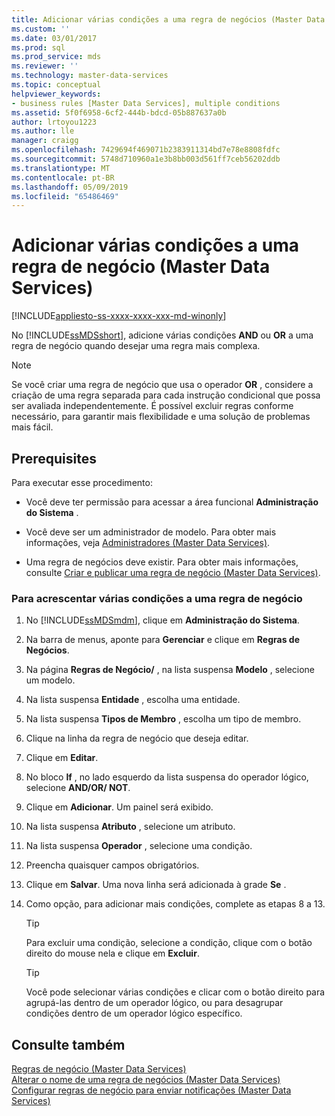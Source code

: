 ```yaml
---
title: Adicionar várias condições a uma regra de negócios (Master Data Services) | Microsoft Docs
ms.custom: ''
ms.date: 03/01/2017
ms.prod: sql
ms.prod_service: mds
ms.reviewer: ''
ms.technology: master-data-services
ms.topic: conceptual
helpviewer_keywords:
- business rules [Master Data Services], multiple conditions
ms.assetid: 5f0f6958-6cf2-444b-bdcd-05b887637a0b
author: lrtoyou1223
ms.author: lle
manager: craigg
ms.openlocfilehash: 7429694f469071b2383911314bd7e78e8808fdfc
ms.sourcegitcommit: 5748d710960a1e3b8bb003d561ff7ceb56202ddb
ms.translationtype: MT
ms.contentlocale: pt-BR
ms.lasthandoff: 05/09/2019
ms.locfileid: "65486469"
---
```

# <a name="add-multiple-conditions-to-a-business-rule-master-data-services"></a>Adicionar várias condições a uma regra de negócio (Master Data Services)

[!INCLUDE[appliesto-ss-xxxx-xxxx-xxx-md-winonly](../includes/appliesto-ss-xxxx-xxxx-xxx-md-winonly.md)]

  No [!INCLUDE[ssMDSshort](../includes/ssmdsshort-md.md)], adicione várias condições **AND** ou **OR** a uma regra de negócio quando desejar uma regra mais complexa.  
  
> [!NOTE]  
>  Se você criar uma regra de negócio que usa o operador **OR** , considere a criação de uma regra separada para cada instrução condicional que possa ser avaliada independentemente. É possível excluir regras conforme necessário, para garantir mais flexibilidade e uma solução de problemas mais fácil.  
  
## <a name="prerequisites"></a>Prerequisites  
 Para executar esse procedimento:  
  
-   Você deve ter permissão para acessar a área funcional **Administração do Sistema** .  
  
-   Você deve ser um administrador de modelo. Para obter mais informações, veja [Administradores &#40;Master Data Services&#41;](../master-data-services/administrators-master-data-services.md).  
  
-   Uma regra de negócios deve existir. Para obter mais informações, consulte [Criar e publicar uma regra de negócio &#40;Master Data Services&#41;](../master-data-services/create-and-publish-a-business-rule-master-data-services.md).  
  
### <a name="to-add-multiple-conditions-to-a-business-rule"></a>Para acrescentar várias condições a uma regra de negócio  
  
1.  No [!INCLUDE[ssMDSmdm](../includes/ssmdsmdm-md.md)], clique em **Administração do Sistema**.  
  
2.  Na barra de menus, aponte para **Gerenciar** e clique em **Regras de Negócios**.  
  
3.  Na página **Regras de Negócio/** , na lista suspensa **Modelo** , selecione um modelo.  
  
4.  Na lista suspensa **Entidade** , escolha uma entidade.  
  
5.  Na lista suspensa **Tipos de Membro** , escolha um tipo de membro.  
  
6.  Clique na linha da regra de negócio que deseja editar.  
  
7.  Clique em **Editar**.  
  
8.  No bloco **If** , no lado esquerdo da lista suspensa do operador lógico, selecione **AND/OR/ NOT**.  
  
9. Clique em **Adicionar**. Um painel será exibido.  
  
10. Na lista suspensa **Atributo** , selecione um atributo.  
  
11. Na lista suspensa **Operador** , selecione uma condição.  
  
12. Preencha quaisquer campos obrigatórios.  
  
13. Clique em **Salvar**. Uma nova linha será adicionada à grade **Se** .  
  
14. Como opção, para adicionar mais condições, complete as etapas 8 a 13.  
  
    > [!TIP]  
    >  Para excluir uma condição, selecione a condição, clique com o botão direito do mouse nela e clique em **Excluir**.  
  
    > [!TIP]  
    >  Você pode selecionar várias condições e clicar com o botão direito para agrupá-las dentro de um operador lógico, ou para desagrupar condições dentro de um operador lógico específico.  
  
## <a name="see-also"></a>Consulte também  
 [Regras de negócio &#40;Master Data Services&#41;](../master-data-services/business-rules-master-data-services.md)   
 [Alterar o nome de uma regra de negócios &#40;Master Data Services&#41;](../master-data-services/change-a-business-rule-name-master-data-services.md)   
 [Configurar regras de negócio para enviar notificações &#40;Master Data Services&#41;](../master-data-services/configure-business-rules-to-send-notifications-master-data-services.md)  
  
  
